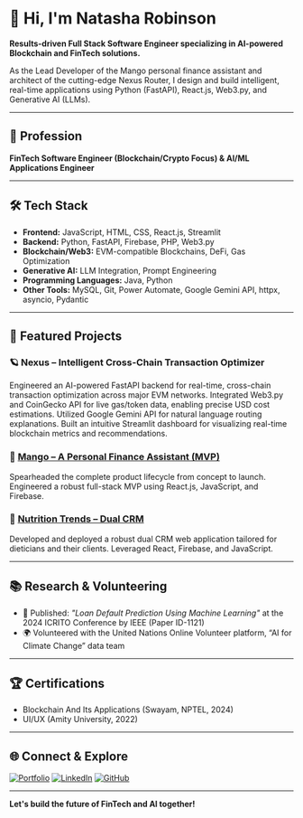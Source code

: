 # 👋 Hi, I'm Natasha Robinson

**Results-driven Full Stack Software Engineer specializing in AI-powered Blockchain and FinTech solutions.**

As the Lead Developer of the Mango personal finance assistant and architect of the cutting-edge Nexus Router, I design and build intelligent, real-time applications using Python (FastAPI), React.js, Web3.py, and Generative AI (LLMs).

---

## 💼 Profession

**FinTech Software Engineer (Blockchain/Crypto Focus) & AI/ML Applications Engineer**

---

## 🛠️ Tech Stack

- **Frontend:** JavaScript, HTML, CSS, React.js, Streamlit  
- **Backend:** Python, FastAPI, Firebase, PHP, Web3.py  
- **Blockchain/Web3:** EVM-compatible Blockchains, DeFi, Gas Optimization  
- **Generative AI:** LLM Integration, Prompt Engineering  
- **Programming Languages:** Java, Python  
- **Other Tools:** MySQL, Git, Power Automate, Google Gemini API, httpx, asyncio, Pydantic

---

## 🚀 Featured Projects

### 🪐 Nexus – Intelligent Cross-Chain Transaction Optimizer
Engineered an AI-powered FastAPI backend for real-time, cross-chain transaction optimization across major EVM networks. Integrated Web3.py and CoinGecko API for live gas/token data, enabling precise USD cost estimations. Utilized Google Gemini API for natural language routing explanations. Built an intuitive Streamlit dashboard for visualizing real-time blockchain metrics and recommendations.

### 🥭 [Mango – A Personal Finance Assistant (MVP)](https://mango-bcf17.web.app/)
Spearheaded the complete product lifecycle from concept to launch. Engineered a robust full-stack MVP using React.js, JavaScript, and Firebase.

### 🥗 [Nutrition Trends – Dual CRM](https://nutrition-trends.web.app/)
Developed and deployed a robust dual CRM web application tailored for dieticians and their clients. Leveraged React, Firebase, and JavaScript.

---

## 📚 Research & Volunteering

- 📄 Published: _"Loan Default Prediction Using Machine Learning"_ at the 2024 ICRITO Conference by IEEE (Paper ID-1121)
- 🌍 Volunteered with the United Nations Online Volunteer platform, “AI for Climate Change” data team

---

## 🏆 Certifications

- Blockchain And Its Applications (Swayam, NPTEL, 2024)
- UI/UX (Amity University, 2022)

---

## 🌐 Connect & Explore

[![Portfolio](https://img.shields.io/badge/Portfolio-natasha--robinson--84133.web.app-ff69b4?logo=firefox-browser)](https://natasha-robinson-84133.web.app/)
[![LinkedIn](https://img.shields.io/badge/LinkedIn-Natasha%20Robinson-blue?logo=linkedin)](https://www.linkedin.com/in/natasha-robinson-29abb517a)
[![GitHub](https://img.shields.io/badge/GitHub-Natasha--cyber777-black?logo=github)](https://github.com/Natasha-cyber777)

---

**Let's build the future of FinTech and AI together!**

<!--
If you'd like to highlight more projects or add new sections, let me know!
-->

<!--
**Natasha-cyber777/Natasha-cyber777** is a ✨ _special_ ✨ repository because its `README.md` (this file) appears on your GitHub profile.

Here are some ideas to get you started:

- 🔭 I’m currently working on ...
- 🌱 I’m currently learning ...
- 👯 I’m looking to collaborate on ...
- 🤔 I’m looking for help with ...
- 💬 Ask me about ...
- 📫 How to reach me: ...
- 😄 Pronouns: ...
- ⚡ Fun fact: ...
-->
